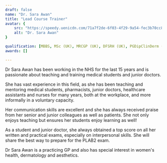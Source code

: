 ```yaml
---
draft: false
name: "Dr. Sara Awan"
title: "Lead Course Trainer"
avatar: {
    src: "https://speedy.uenicdn.com/71a7f2de-6f03-4f29-9a54-fec3b70cc839/c480_540a/image/upload/v1672266970/business/bebb612e-aab5-4dec-8a99-5c13a57ea4d0.jpg",
    alt: "Dr. Sara Awan"
}

qualification: [MBBS, MSc (UK), MRCGP (UK), DFSRH (UK), PGDipClinDerm (QMU London), PGCert AesthMed (QMU London)]
awards: []

---
```


Dr Sara Awan has been working in the NHS for the last 15 years and is passionate about teaching and training medical students and junior doctors. 

She has vast experience in this field, as she has been teaching and mentoring medical students, pharmacists, junior doctors, healthcare assistants and nurses for many years, both at the workplace, and more informally in a voluntary capacity. 

Her communication skills are excellent and she has always received praise from her senior and junior colleagues as well as patients. She not only enjoys teaching but ensures her students enjoy learning as well!

As a student and junior doctor, she always obtained a top score on all her written and practical exams, especially on interpersonal skills. She will share the best way to prepare for the PLAB2 exam.

Dr Sara Awan is a practicing GP and also has special interest in women's health, dermatology and aesthetics. 